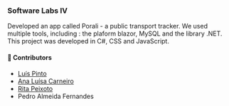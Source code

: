 ### Software Labs IV

Developed an app called Porali - a public transport tracker. We used multiple tools, including : the plaform blazor, MySQL and the library .NET. This project was developed in C#, CSS and JavaScript.  

#### :handshake: Contributors 
- [Luís Pinto](https://github.com/L-Pinto)
- [Ana Luísa Carneiro](https://github.com/Analucar)
- [Rita Peixoto](https://github.com/rita-peixoto)
- Pedro Almeida Fernandes
